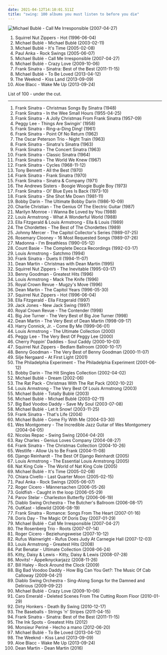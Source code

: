 ```yaml
---
date: 2021-04-12T14:10:01.511Z
title: "swing: 100 albums you must listen to before you die"
---
```

![Michael Bublé - Call Me Irresponsible (2007-04-27)](http://coverartarchive.org/release/e7a8590c-db03-3c39-a509-bd91a1e104d7/4889361026-500.jpg "Michael Bublé - Call Me Irresponsible (2007-04-27)")
<ol class="albums">
<li data-cover="http://coverartarchive.org/release/70fc4df9-1a86-4357-aac7-0694d4248aed/8413711733-500.jpg" data-tags="swing, jazz" role="button">Squirrel Nut Zippers - Hot (1996-06-04)</li>
<li data-cover="http://coverartarchive.org/release/cad9b13c-387b-4ec8-a974-c391b3fff935/3847437318-500.jpg" data-tags="jazz, swing" role="button">Michael Bublé - Michael Bublé (2003-02-11)</li>
<li data-cover="http://coverartarchive.org/release/cb15f5d0-1e03-48bb-b098-06f87e61494d/14300052856-500.jpg" data-tags="jazz" role="button">Michael Bublé - It's Time (2005-02-08)</li>
<li data-cover="https://img.discogs.com/RASg-glnAvDTAFf8pWns_bW2BzM=/fit-in/500x499/filters:strip_icc():format(jpeg):mode_rgb():quality(90)/discogs-images/R-1147083-1288985803.jpeg.jpg" data-tags="swing, covers" role="button">Paul Anka - Rock Swings (2005-06-07)</li>
<li data-cover="http://coverartarchive.org/release/e7a8590c-db03-3c39-a509-bd91a1e104d7/4889361026-500.jpg" data-tags="jazz, swing" role="button">Michael Bublé - Call Me Irresponsible (2007-04-27)</li>
<li data-cover="http://coverartarchive.org/release/6430856a-c1dd-3a18-8733-0c93aec06244/14300032035-500.jpg" data-tags="jazz" role="button">Michael Bublé - Crazy Love (2009-10-06)</li>
<li data-cover="http://coverartarchive.org/release/5c80910d-2033-4ac3-bd56-898e9c3e4267/1340461051-500.jpg" data-tags="jazz, swing, compilation, frank sinatra, capitol records, the lizards lounge" role="button">Frank Sinatra - Sinatra: Best of the Best (2011-11-15)</li>
<li data-cover="http://coverartarchive.org/release/ad584957-841b-43d3-a03c-a5e7b0012c7d/4862063196-500.jpg" data-tags="jazz, swing" role="button">Michael Bublé - To Be Loved (2013-04-12)</li>
<li data-cover="http://coverartarchive.org/release/f43909e0-943f-4afa-98d0-497ed2054e1b/5066822902-500.jpg" data-tags="r&b" role="button">The Weeknd - Kiss Land (2013-09-09)</li>
<li data-cover="https://img.discogs.com/sYd5Lrm4YwtXrHgST3NX0pV2SKI=/fit-in/600x600/filters:strip_icc():format(jpeg):mode_rgb():quality(90)/discogs-images/R-5139742-1385570134-1229.jpeg.jpg" data-tags="folk, funk, blues, swing, stones throw, single, soul revival, rhythm & blues,  soul,  pop, alternative rhythm & blues" role="button">Aloe Blacc - Wake Me Up (2013-09-24)</li>
</ol>
List of 100 - under the cut.
<!-- more -->

_________________

<ol class="albums">
<li data-cover="http://coverartarchive.org/release/6852857f-c2d6-426c-8910-912a9e956da2/3098412625-500.jpg" data-tags="christmas" role="button">
Frank Sinatra - Christmas Songs By Sinatra (1948)
</li>
<li data-cover="http://coverartarchive.org/release/881f621c-618c-48da-80a8-50380996fe15/18485861293-500.jpg" data-tags="jazz, vocal jazz, 50s" role="button">
Frank Sinatra - In the Wee Small Hours (1955-04-25)
</li>
<li data-cover="http://coverartarchive.org/release/b20ae32a-7008-49c7-9e30-a0825bc49e0b/13161146770-500.jpg" data-tags="christmas" role="button">
Frank Sinatra - A Jolly Christmas From Frank Sinatra (1957-09)
</li>
<li data-cover="https://img.discogs.com/_aE2DpRvEFAM9JdkpzJDu_Ncy58=/fit-in/600x578/filters:strip_icc():format(jpeg):mode_rgb():quality(90)/discogs-images/R-9562054-1482808149-7235.jpeg.jpg" data-tags="jazz, swing, 50s" role="button">
Peggy Lee - Things Are Swingin' (1958)
</li>
<li data-cover="https://img.discogs.com/xDIl34OQfC4fFGo5Y4c3ZyV8KeM=/fit-in/599x593/filters:strip_icc():format(jpeg):mode_rgb():quality(90)/discogs-images/R-2547228-1301549499.jpeg.jpg" data-tags="jazz, easy listening, swing, vocalistas masculinos" role="button">
Frank Sinatra - Ring-a-Ding Ding! (1961)
</li>
<li data-cover="http://coverartarchive.org/release/744ba722-ba4b-47ed-879a-f35d0c890b23/28675193204-500.jpg" data-tags="jazz, blues, lounge, swing, teppaz" role="button">
Frank Sinatra - Point Of No Return (1962)
</li>
<li data-cover="http://coverartarchive.org/release/61ffc81b-5ff8-492e-bec2-1efc8de357c6/14455314213-500.jpg" data-tags="jazz" role="button">
The Oscar Peterson Trio - Night Train (1963)
</li>
<li data-cover="https://img.discogs.com/bMvJmpLTFAYXWeYBGPfDNvFUNQ4=/fit-in/600x600/filters:strip_icc():format(jpeg):mode_rgb():quality(90)/discogs-images/R-3420885-1330120174.jpeg.jpg" data-tags="jazz, blues, lounge, swing" role="button">
Frank Sinatra - Sinatra's Sinatra (1963)
</li>
<li data-cover="http://coverartarchive.org/release/d1916268-6087-4b4f-9002-c7def03528de/6121611015-500.jpg" data-tags="jazz, swing" role="button">
Frank Sinatra - The Concert Sinatra (1963)
</li>
<li data-cover="https://img.discogs.com/bMvJmpLTFAYXWeYBGPfDNvFUNQ4=/fit-in/600x600/filters:strip_icc():format(jpeg):mode_rgb():quality(90)/discogs-images/R-3420885-1330120174.jpeg.jpg" data-tags="jazz, sinatra" role="button">
Frank Sinatra - Classic Sinatra (1964)
</li>
<li data-cover="http://coverartarchive.org/release/b8d67da0-99a2-4a87-b306-b540a8bea87f/6121797141-500.jpg" data-tags="jazz, 60s, easy listening, blues, lounge, swing, classic pop, the lizards lounge" role="button">
Frank Sinatra - The World We Knew (1967)
</li>
<li data-cover="http://coverartarchive.org/release/97d5e57c-dd95-4491-b9fa-7e1b3ecf6707/26302295553-500.jpg" data-tags="jazz, easy listening, blues, lounge, swing, the lizards lounge" role="button">
Frank Sinatra - Cycles (1968-11-12)
</li>
<li data-cover="http://coverartarchive.org/release/e06b7f68-12d8-4b32-8df3-bc0ab6f5b0e6/9375482543-500.jpg" data-tags="jazz, ballades" role="button">
Tony Bennett - All the Best (1970)
</li>
<li data-cover="http://coverartarchive.org/release/eeca98fd-d391-487c-bf54-c962d57ca070/7203873421-500.jpg" data-tags="swing, sinatra" role="button">
Frank Sinatra - Frank Sinatra (1970)
</li>
<li data-cover="http://coverartarchive.org/release/49febac4-9bca-3c76-b0bb-3b74db96b6a8/18049474527-500.jpg" data-tags="jazz, blues, lounge, swing, the lizards lounge" role="button">
Frank Sinatra - Sinatra & Company (1971)
</li>
<li data-cover="https://img.discogs.com/R5pDgJG1ENfpJQe7XMADhd2BpAI=/fit-in/600x600/filters:strip_icc():format(jpeg):mode_rgb():quality(90)/discogs-images/R-3076347-1314585263.jpeg.jpg" data-tags="swing" role="button">
The Andrews Sisters - Boogie Woogie Bugle Boy (1973)
</li>
<li data-cover="https://img.discogs.com/s3x16GsK41wxy2uK0LrVoeA7-ok=/fit-in/600x596/filters:strip_icc():format(jpeg):mode_rgb():quality(90)/discogs-images/R-6872316-1488770804-6852.jpeg.jpg" data-tags="jazz, easy listening, blues, lounge, swing" role="button">
Frank Sinatra - Ol' Blue Eyes Is Back (1973-10)
</li>
<li data-cover="http://coverartarchive.org/release/defaa75b-4ba6-4a9d-8c63-6f71f0fde287/2200791962-500.jpg" data-tags="jazz, blues, lounge, swing" role="button">
Frank Sinatra - She Shot Me Down (1981-11)
</li>
<li data-cover="https://img.discogs.com/xhxL8u62seqjFwGMhQO-IAA9xDU=/fit-in/600x597/filters:strip_icc():format(jpeg):mode_rgb():quality(90)/discogs-images/R-14918229-1584108958-8915.jpeg.jpg" data-tags="jazz, 60s, swing, 50s, weallgetold, bobs fav" role="button">
Bobby Darin - The Ultimate Bobby Darin (1986-10-09)
</li>
<li data-cover="http://coverartarchive.org/release/3d3e4490-d411-4012-9262-5f7cd5e51f5c/1294683947-500.jpg" data-tags="jazz guitar, jazz, swing, charlie christian" role="button">
Charlie Christian - The Genius Of The Electric Guitar (1987)
</li>
<li data-cover="https://img.discogs.com/xhehiJMoFIeBT1xge8soOl1zP6Y=/fit-in/600x600/filters:strip_icc():format(jpeg):mode_rgb():quality(90)/discogs-images/R-8327194-1500752730-3301.jpeg.jpg" data-tags="jazz, swing, m monroe" role="button">
Marilyn Monroe - I Wanna Be Loved by You (1988)
</li>
<li data-cover="http://coverartarchive.org/release/7613c3c2-ed6f-44ab-84ba-3240dbabcb7f/19719747104-500.jpg" data-tags="jazz" role="button">
Louis Armstrong - What A Wonderful World (1988)
</li>
<li data-cover="http://coverartarchive.org/release/cd7ae83b-2bca-4d50-9698-0a74922a8464/22519462677-500.jpg" data-tags="jazz" role="button">
Ella Fitzgerald & Louis Armstrong - Ella & Louis (1989)
</li>
<li data-cover="http://coverartarchive.org/release/14ea0687-1ac4-438b-93a8-5aa85ffe491a/16626686887-500.jpg" data-tags="doo wop" role="button">
The Chordettes - The Best of The Chordettes (1989)
</li>
<li data-cover="http://coverartarchive.org/release/3c7e46e8-99d1-4770-bb95-f85df4cdb0e1/23240929939-500.jpg" data-tags="swing, ballades, vocalistas masculinos" role="button">
Johnny Mercer - The Capitol Collector's Series (1989-07-25)
</li>
<li data-cover="https://via.placeholder.com/450" data-tags="rosemary clooney, good girls" role="button">
Rosemary Clooney - 16 Most Requested Songs (1989-07-26)
</li>
<li data-cover="http://coverartarchive.org/release/df7ea720-4e63-4de8-b6f6-b64a7776098b/15625632616-500.jpg" data-tags="soundtrack, 90s, jazz, pop" role="button">
Madonna - I'm Breathless (1990-05-12)
</li>
<li data-cover="http://coverartarchive.org/release/c6732cba-f132-4796-848e-3eb099efb2c9/11942920722-500.jpg" data-tags="jazz, swing, modernjazz, the guardian list of 1000 albums to hear before you die, hotel jazz" role="button">
Count Basie - The Complete Decca Recordings (1992-03-17)
</li>
<li data-cover="http://coverartarchive.org/release/fe19edd3-aa19-4b2f-b90d-b11d740defb1/7756930079-500.jpg" data-tags="jazz" role="button">
Louis Armstrong - Satchmo (1994)
</li>
<li data-cover="http://coverartarchive.org/release/348d4266-6548-4913-ae0e-3837ec3e42dd/8477863348-500.jpg" data-tags="jazz, swing" role="button">
Frank Sinatra - Duets II (1994-11-07)
</li>
<li data-cover="https://img.discogs.com/nyq6CKw6hY0sp4aOYPAzy0uhaT4=/fit-in/320x320/filters:strip_icc():format(jpeg):mode_rgb():quality(90)/discogs-images/R-6273650-1415381411-7036.jpeg.jpg" data-tags="christmas" role="button">
Dean Martin - Christmas with Dean Martin (1995)
</li>
<li data-cover="http://coverartarchive.org/release/6cde22f9-e946-4e96-beb0-40817ee65a06/5090261425-500.jpg" data-tags="jazz" role="button">
Squirrel Nut Zippers - The Inevitable (1995-03-17)
</li>
<li data-cover="http://coverartarchive.org/release/5717ca02-14a2-47a5-82be-c91aafe8fa21/5483818136-500.jpg" data-tags="jazz, swing" role="button">
Benny Goodman - Greatest Hits (1996)
</li>
<li data-cover="http://coverartarchive.org/release/f1ad97fb-7bdf-4aa6-88a0-9f0df0c8adb6/25205531970-500.jpg" data-tags="jazz" role="button">
Louis Armstrong - Mack The Knife (1996)
</li>
<li data-cover="http://coverartarchive.org/release/59c6c27b-041b-40b5-a504-dda5f9454d74/7696266373-500.jpg" data-tags="swing" role="button">
Royal Crown Revue - Mugzy's Move (1996)
</li>
<li data-cover="http://coverartarchive.org/release/eec20a0b-20bb-4dff-941a-807710231119/9407385481-500.jpg" data-tags="swing, merkliste" role="button">
Dean Martin - The Capitol Years (1996-05-30)
</li>
<li data-cover="http://coverartarchive.org/release/70fc4df9-1a86-4357-aac7-0694d4248aed/8413711733-500.jpg" data-tags="swing, jazz" role="button">
Squirrel Nut Zippers - Hot (1996-06-04)
</li>
<li data-cover="https://via.placeholder.com/450" data-tags="jazz, female vocalists" role="button">
Ella Fitzgerald - Ella Fitzgerald (1997)
</li>
<li data-cover="http://coverartarchive.org/release/87a290cd-dafc-4735-89e0-cf261472a78a/19856128197-500.jpg" data-tags="swing" role="button">
Jack Jones - New Jack Swing (1997)
</li>
<li data-cover="http://coverartarchive.org/release/b94f84b7-2dec-4de8-a67c-bf1f50ac92b2/21725662204-500.jpg" data-tags="swing" role="button">
Royal Crown Revue - The Contender (1998)
</li>
<li data-cover="https://img.discogs.com/wgzwj4kjn9DXb__0ezXlg9S38HE=/fit-in/600x600/filters:strip_icc():format(jpeg):mode_rgb():quality(90)/discogs-images/R-9880904-1487871635-6777.jpeg.jpg" data-tags="blues, swing, jazz-blues" role="button">
Big Joe Turner - The Very Best of Big Joe Turner (1998)
</li>
<li data-cover="https://img.discogs.com/RYGJjW5aog_holMW4SBruATzOMc=/fit-in/600x581/filters:strip_icc():format(jpeg):mode_rgb():quality(90)/discogs-images/R-10060842-1490945249-2173.jpeg.jpg" data-tags="dean martin" role="button">
Dean Martin - The Very Best of Dean Martin (1998-09-17)
</li>
<li data-cover="https://img.discogs.com/_L2QY4tS_hwFjRS8mVxSJGTngi0=/fit-in/600x520/filters:strip_icc():format(jpeg):mode_rgb():quality(90)/discogs-images/R-5509451-1419137610-9522.jpeg.jpg" data-tags="jazz" role="button">
Harry Connick, Jr. - Come By Me (1999-06-01)
</li>
<li data-cover="http://coverartarchive.org/release/e9796589-5a7b-4ffb-8210-83f1bbb4dcb2/6144898009-500.jpg" data-tags="jazz, louis armstrong" role="button">
Louis Armstrong - The Ultimate Collection (2000)
</li>
<li data-cover="https://img.discogs.com/wWSEENWENpeL6zERdJ1he3R_nNs=/fit-in/600x606/filters:strip_icc():format(jpeg):mode_rgb():quality(90)/discogs-images/R-8008150-1453391264-3814.jpeg.jpg" data-tags="jazz, swing" role="button">
Peggy Lee - The Very Best Of Peggy Lee (2000)
</li>
<li data-cover="http://coverartarchive.org/release/aeb2626a-8964-42a3-aab2-8997a0533781/6856347469-500.jpg" data-tags="swing" role="button">
Cherry Poppin' Daddies - Soul Caddy (2000-10-03)
</li>
<li data-cover="http://coverartarchive.org/release/6f1196ee-0401-4725-bae2-0b20e0c2d470/14429909352-500.jpg" data-tags="neo-swing" role="button">
Squirrel Nut Zippers - Bedlam Ballroom (2000-10-17)
</li>
<li data-cover="https://img.discogs.com/PVgBMBQmRGHF-26Pc_wHvZh8BLk=/fit-in/526x519/filters:strip_icc():format(jpeg):mode_rgb():quality(90)/discogs-images/R-5977075-1418680623-5558.jpeg.jpg" data-tags="swing" role="button">
Benny Goodman - The Very Best of Benny Goodman (2000-11-07)
</li>
<li data-cover="http://coverartarchive.org/release/419228fc-d6a4-4b24-b6bb-9315d0727abd/6436913950-500.jpg" data-tags="female vocalists, female jazz vocalists, jazz" role="button">
Silje Nergaard - At First Light (2001)
</li>
<li data-cover="http://coverartarchive.org/release/ac2cc0b6-6c9e-46f8-a645-ff7bf428cabd/8035105659-500.jpg" data-tags="jazz, check me out, ropeadope" role="button">
The Philadelphia Experiment - The Philadelphia Experiment (2001-06-12)
</li>
<li data-cover="http://coverartarchive.org/release/be4fbc7c-c37c-390f-adbd-af7d62be7386/7079984404-500.jpg" data-tags="bobby darin" role="button">
Bobby Darin - The Hit Singles Collection (2002-04-02)
</li>
<li data-cover="http://coverartarchive.org/release/05ef2a05-9860-48df-8dbc-a804f9bbd37e/2705026138-500.jpg" data-tags="jazz, pop, indie pop, piano, traditional pop, vocal jazz, romantic, swing, 00s, michael buble" role="button">
Michael Bublé - Dream (2002-06)
</li>
<li data-cover="http://coverartarchive.org/release/4aa42a2b-846a-3b54-8fc4-2a3d5ef4545b/15328211502-500.jpg" data-tags="swing" role="button">
The Rat Pack - Christmas With The Rat Pack (2002-10-22)
</li>
<li data-cover="http://coverartarchive.org/release/eabaa9bd-9d49-4b84-aff4-c1f626f2f534/4803830505-500.jpg" data-tags="jazz" role="button">
Louis Armstrong - The Very Best Of Louis Armstrong (2003)
</li>
<li data-cover="http://coverartarchive.org/release/bfef906d-e3e9-4ce2-93e6-1c337a2e05c6/5798506306-500.jpg" data-tags="easy listening, traditional pop, vocal jazz, swing, michael buble, album collection" role="button">
Michael Bublé - Totally Bublé (2003)
</li>
<li data-cover="http://coverartarchive.org/release/cad9b13c-387b-4ec8-a974-c391b3fff935/3847437318-500.jpg" data-tags="jazz, swing" role="button">
Michael Bublé - Michael Bublé (2003-02-11)
</li>
<li data-cover="https://img.discogs.com/0nV40auWyvl0kvBJsu_lBK8NcJU=/fit-in/600x594/filters:strip_icc():format(jpeg):mode_rgb():quality(90)/discogs-images/R-3886878-1348106152-2113.jpeg.jpg" data-tags="swing" role="button">
Big Bad Voodoo Daddy - Save My Soul (2003-07-08)
</li>
<li data-cover="http://coverartarchive.org/release/aa3fd02f-c99b-42e2-8137-1e96de44b0ac/15183404114-500.jpg" data-tags="jazz, christmas" role="button">
Michael Bublé - Let It Snow! (2003-11-25)
</li>
<li data-cover="https://img.discogs.com/rN6G7sSyAfSsmDfas8_zsOY9YpY=/fit-in/600x600/filters:strip_icc():format(jpeg):mode_rgb():quality(90)/discogs-images/R-3490519-1420332756-6145.jpeg.jpg" data-tags="vocal jazz, traditional pop music" role="button">
Frank Sinatra - That's Life (2004)
</li>
<li data-cover="http://coverartarchive.org/release/207372c6-3348-4245-a8c7-f0900a005996/4358723661-500.jpg" data-tags="jazz" role="button">
Michael Bublé - Come Fly With Me (2004-03-30)
</li>
<li data-cover="https://img.discogs.com/zIXSjbx4R_VyAo8P2brTk9k5SM4=/fit-in/600x609/filters:strip_icc():format(jpeg):mode_rgb():quality(90)/discogs-images/R-5917260-1406280944-8395.jpeg.jpg" data-tags="jazz" role="button">
Wes Montgomery - The Incredible Jazz Guitar of Wes Montgomery (2004-04-05)
</li>
<li data-cover="http://coverartarchive.org/release/bcfc4b51-78a0-4d14-98bf-4e1a3a2fbc11/1130736048-500.jpg" data-tags="brisk sound" role="button">
Nicolas Repac - Swing Swing (2004-04-20)
</li>
<li data-cover="http://coverartarchive.org/release/6ea6d063-de17-3423-80f1-ed21563c47b2/22164226793-500.jpg" data-tags="soul, blues, jazz" role="button">
Ray Charles - Genius Loves Company (2004-08-27)
</li>
<li data-cover="http://coverartarchive.org/release/5cdfdd57-92e2-4cc4-8f92-b83034034d3b/24046770429-500.jpg" data-tags="christmas, frank sinatra" role="button">
Frank Sinatra - The Christmas Collection (2004-10-26)
</li>
<li data-cover="http://coverartarchive.org/release/03a21c23-c743-4897-906e-457bfbe6144e/11516439460-500.jpg" data-tags="pop" role="button">
Westlife - Allow Us to Be Frank (2004-11-08)
</li>
<li data-cover="https://via.placeholder.com/450" data-tags="jazz, jazz guitar" role="button">
Django Reinhardt - The Best Of Django Reinhardt (2005)
</li>
<li data-cover="http://coverartarchive.org/release/ceeb487f-2b66-42ef-9c7a-8a47048a7ad8/8709363176-500.jpg" data-tags="jazz" role="button">
Louis Armstrong - The Essential Louis Armstrong (2005)
</li>
<li data-cover="https://via.placeholder.com/450" data-tags="oldies, jazz" role="button">
Nat King Cole - The World of Nat King Cole (2005)
</li>
<li data-cover="http://coverartarchive.org/release/cb15f5d0-1e03-48bb-b098-06f87e61494d/14300052856-500.jpg" data-tags="jazz" role="button">
Michael Bublé - It's Time (2005-02-08)
</li>
<li data-cover="http://coverartarchive.org/release/c6b02e4f-6081-486a-a47d-b2e58a1821e6/9545106519-500.jpg" data-tags="jazz, latin, swing, female vocals" role="button">
Chiara Civello - Last Quarter Moon (2005-02-15)
</li>
<li data-cover="https://img.discogs.com/RASg-glnAvDTAFf8pWns_bW2BzM=/fit-in/500x499/filters:strip_icc():format(jpeg):mode_rgb():quality(90)/discogs-images/R-1147083-1288985803.jpeg.jpg" data-tags="swing, covers" role="button">
Paul Anka - Rock Swings (2005-06-07)
</li>
<li data-cover="http://coverartarchive.org/release/1419feb3-17af-4bb7-b8e2-a7233db9a1ae/28199497322-500.jpg" data-tags="swing, jazz, deutsch" role="button">
Roger Cicero - Männersachen (2006-05-26)
</li>
<li data-cover="https://via.placeholder.com/450" data-tags="afrobeat" role="button">
Goldfish - Caught in the loop (2006-05-29)
</li>
<li data-cover="http://coverartarchive.org/release/73087c49-5262-4476-9717-7e4b14a9c2f3/6113407893-500.jpg" data-tags="my vinyl" role="button">
Parov Stelar - Charleston Butterfly (2006-06-19)
</li>
<li data-cover="http://coverartarchive.org/release/35b41b77-c4f8-3c1f-8041-901565f9f45d/1111418808-500.jpg" data-tags="avant-garde metal, symphonic metal, progressive metal" role="button">
Diablo Swing Orchestra - The Butcher's Ballroom (2006-08-17)
</li>
<li data-cover="http://coverartarchive.org/release/3a589980-607d-466e-b17d-41778d5effc5/2693377789-500.jpg" data-tags="hip-hop" role="button">
OutKast - Idlewild (2006-08-19)
</li>
<li data-cover="http://coverartarchive.org/release/1943c7b2-e79e-408b-85c3-3db8aed49d92/6125769126-500.jpg" data-tags="jazz, romantic, swing, golden oldies, mastersinger, vocalistas masculinos" role="button">
Frank Sinatra - Romance: Songs From The Heart (2007-01-16)
</li>
<li data-cover="http://coverartarchive.org/release/a652942f-a9a0-4be6-82ba-0cbc6942bedd/19639004981-500.jpg" data-tags="swing, day, female vocalist, doris day" role="button">
Doris Day - The Magic Of Doris Day (2007-01-29)
</li>
<li data-cover="http://coverartarchive.org/release/e7a8590c-db03-3c39-a509-bd91a1e104d7/4889361026-500.jpg" data-tags="jazz, swing" role="button">
Michael Bublé - Call Me Irresponsible (2007-04-27)
</li>
<li data-cover="https://img.discogs.com/-VmEHFZ6k-YYJ8j532vkUAvFnMA=/fit-in/600x450/filters:strip_icc():format(jpeg):mode_rgb():quality(90)/discogs-images/R-8755029-1468068815-4327.jpeg.jpg" data-tags="jazz, swing, gypsy jazz, t r trio" role="button">
The Rosenberg Trio - Roots (2007-07-14)
</li>
<li data-cover="http://coverartarchive.org/release/9c050b7a-088a-4507-b228-2022438090d0/8740096796-500.jpg" data-tags="swing, deutsch" role="button">
Roger Cicero - Beziehungsweise (2007-10-12)
</li>
<li data-cover="https://img.discogs.com/46gxawD_XtUTW7fDHJx_-7zX7Xo=/fit-in/600x586/filters:strip_icc():format(jpeg):mode_rgb():quality(90)/discogs-images/R-2614958-1376148237-3979.jpeg.jpg" data-tags="jazz" role="button">
Rufus Wainwright - Rufus Does Judy At Carnegie Hall (2007-12-03)
</li>
<li data-cover="http://coverartarchive.org/release/9d7d6b80-d802-41f0-bc81-2127a5a1603a/3089784007-500.jpg" data-tags="jazz" role="button">
Louis Armstrong - Greatest Hits (2008)
</li>
<li data-cover="http://coverartarchive.org/release/2edff718-5727-4b02-bb1c-62f7619d455a/11482263885-500.jpg" data-tags="80s" role="button">
Pat Benatar - Ultimate Collection (2008-06-24)
</li>
<li data-cover="http://coverartarchive.org/release/6972e801-09c8-4e16-a3ee-6084f6add45f/25924070770-500.jpg" data-tags="rockabilly" role="button">
Kitty, Daisy & Lewis - Kitty, Daisy & Lewis (2008-07-28)
</li>
<li data-cover="http://coverartarchive.org/release/0af017d6-f48f-44d4-9b55-80efd03b58a6/17604249293-500.jpg" data-tags="hip-hop, jazz, swing" role="button">
Movits! - Äppelknyckarjazz (2008-11-26)
</li>
<li data-cover="http://coverartarchive.org/release/4c14b2ee-72a0-4e39-af4a-d5bad7de4bb8/28054857149-500.jpg" data-tags="bill haley" role="button">
Bill Haley - Rock Around the Clock (2009)
</li>
<li data-cover="http://coverartarchive.org/release/2554570c-3c6b-40d2-b81b-23e620ed7a8a/9686295572-500.jpg" data-tags="swing, neo-swing, retro swing, b b v daddy" role="button">
Big Bad Voodoo Daddy - How Big Can You Get?: The Music Of Cab Calloway (2009-04-21)
</li>
<li data-cover="http://coverartarchive.org/release/7c09249a-90db-3a24-a8d2-d01edd0d67de/18021944716-500.jpg" data-tags="progressive metal, avant-garde metal, metal, symphonic metal" role="button">
Diablo Swing Orchestra - Sing-Along Songs for the Damned and Delirious (2009-09-22)
</li>
<li data-cover="http://coverartarchive.org/release/6430856a-c1dd-3a18-8733-0c93aec06244/14300032035-500.jpg" data-tags="jazz" role="button">
Michael Bublé - Crazy Love (2009-10-06)
</li>
<li data-cover="https://img.discogs.com/qesFKBWvnZv7tZY4VD_KHXzG-Kk=/fit-in/596x534/filters:strip_icc():format(jpeg):mode_rgb():quality(90)/discogs-images/R-2128172-1358124793-6177.jpeg.jpg" data-tags="jazz" role="button">
Caro Emerald - Deleted Scenes From The Cutting Room Floor (2010-01-29)
</li>
<li data-cover="http://coverartarchive.org/release/244ff481-b6c9-40ef-b894-b204e867cfb6/9458928150-500.jpg" data-tags="swing, electro swing" role="button">
Dirty Honkers - Death By Swing (2010-12-17)
</li>
<li data-cover="http://coverartarchive.org/release/82dea955-304e-4289-8127-b097a2f31196/27965871446-500.jpg" data-tags="rockabilly, rock" role="button">
The Baseballs - Strings 'n' Stripes (2011-04-15)
</li>
<li data-cover="http://coverartarchive.org/release/5c80910d-2033-4ac3-bd56-898e9c3e4267/1340461051-500.jpg" data-tags="jazz, swing, compilation, frank sinatra, capitol records, the lizards lounge" role="button">
Frank Sinatra - Sinatra: Best of the Best (2011-11-15)
</li>
<li data-cover="https://via.placeholder.com/450" data-tags="jazz, i spots" role="button">
The Ink Spots - Greatest Hits (2012)
</li>
<li data-cover="http://coverartarchive.org/release/275bf4c6-2a06-426f-9675-bb870a89fb1f/15838477021-500.jpg" data-tags="female vocalists, swing, colombia, stuff to check out, por conseguir" role="button">
Monsieur Periné - Hecho a mano (2012-06-20)
</li>
<li data-cover="http://coverartarchive.org/release/ad584957-841b-43d3-a03c-a5e7b0012c7d/4862063196-500.jpg" data-tags="jazz, swing" role="button">
Michael Bublé - To Be Loved (2013-04-12)
</li>
<li data-cover="http://coverartarchive.org/release/f43909e0-943f-4afa-98d0-497ed2054e1b/5066822902-500.jpg" data-tags="r&b" role="button">
The Weeknd - Kiss Land (2013-09-09)
</li>
<li data-cover="https://img.discogs.com/sYd5Lrm4YwtXrHgST3NX0pV2SKI=/fit-in/600x600/filters:strip_icc():format(jpeg):mode_rgb():quality(90)/discogs-images/R-5139742-1385570134-1229.jpeg.jpg" data-tags="folk, funk, blues, swing, stones throw, single, soul revival, rhythm & blues,  soul,  pop, alternative rhythm & blues" role="button">
Aloe Blacc - Wake Me Up (2013-09-24)
</li>
<li data-cover="https://img.discogs.com/bRwPhnE4Kz4moyPPvpRMWc4Gd4E=/fit-in/600x570/filters:strip_icc():format(jpeg):mode_rgb():quality(90)/discogs-images/R-9403227-1479941476-4615.jpeg.jpg" data-tags="easy listening, swing, crooners" role="button">
Dean Martin - Dean Martin (2016)
</li>
</ol>